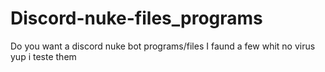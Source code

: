 # Discord-nuke-files_programs
Do you want a discord nuke bot programs/files
I faund a few whit no virus yup i teste them
